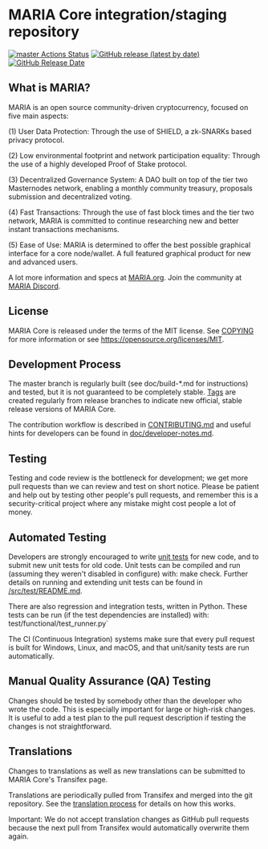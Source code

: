 MARIA Core integration/staging repository
=====================================

[![master Actions Status](https://github.com/hostmaria/mariacoin/workflows/CI%20Actions%20for%20MARIA/badge.svg)](https://github.com/hostmaria/mariacoin/actions)
[![GitHub release (latest by date)](https://img.shields.io/github/v/release/MARIA-Project/maria?color=%235c4b7d&cacheSeconds=3600)](https://github.com/hostmaria/mariacoin/releases)
[![GitHub Release Date](https://img.shields.io/github/release-date/MARIA-Project/maria?color=%235c4b7d&cacheSeconds=3600)](https://github.com/hostmaria/mariacoin/releases)

## What is MARIA?

MARIA is an open source community-driven cryptocurrency, focused on five main aspects:

(1) User Data Protection: Through the use of SHIELD, a zk-SNARKs based privacy protocol.

(2) Low environmental footprint and network participation equality: Through the use of a highly developed Proof of Stake protocol.

(3) Decentralized Governance System: A DAO built on top of the tier two Masternodes network, enabling a monthly community treasury, proposals submission and decentralized voting.

(4) Fast Transactions: Through the use of fast block times and the tier two network, MARIA is committed to continue researching new and better instant transactions mechanisms.

(5) Ease of Use: MARIA is determined to offer the best possible graphical interface for a core node/wallet. A full featured graphical product for new and advanced users.

A lot more information and specs at [MARIA.org](https://www.maria.org/). Join the community at [MARIA Discord](https://discordapp.com/invite/jzqVsJd).

## License
MARIA Core is released under the terms of the MIT license. See [COPYING](https://github.com/hostmaria/mariacoin/blob/master/COPYING) for more information or see https://opensource.org/licenses/MIT.

## Development Process

The master branch is regularly built (see doc/build-*.md for instructions) and tested, but it is not guaranteed to be completely stable. [Tags](https://github.com/hostmaria/mariacoin/tags) are created regularly from release branches to indicate new official, stable release versions of MARIA Core.

The contribution workflow is described in [CONTRIBUTING.md](https://github.com/hostmaria/mariacoin/blob/master/CONTRIBUTING.md) and useful hints for developers can be found in [doc/developer-notes.md](https://github.com/hostmaria/mariacoin/blob/master/doc/developer-notes.md).

## Testing

Testing and code review is the bottleneck for development; we get more pull requests than we can review and test on short notice. Please be patient and help out by testing other people's pull requests, and remember this is a security-critical project where any mistake might cost people a lot of money.

## Automated Testing

Developers are strongly encouraged to write [unit tests](https://github.com/hostmaria/mariacoin/blob/master/src/test/README.md) for new code, and to submit new unit tests for old code. Unit tests can be compiled and run (assuming they weren't disabled in configure) with: make check. Further details on running and extending unit tests can be found in [/src/test/README.md](https://github.com/hostmaria/mariacoin/blob/master/src/test/README.md).

There are also regression and integration tests, written in Python. These tests can be run (if the test dependencies are installed) with: test/functional/test_runner.py`

The CI (Continuous Integration) systems make sure that every pull request is built for Windows, Linux, and macOS, and that unit/sanity tests are run automatically.

## Manual Quality Assurance (QA) Testing

Changes should be tested by somebody other than the developer who wrote the code. This is especially important for large or high-risk changes. It is useful to add a test plan to the pull request description if testing the changes is not straightforward.

## Translations

Changes to translations as well as new translations can be submitted to MARIA Core's Transifex page.

Translations are periodically pulled from Transifex and merged into the git repository. See the [translation process](https://github.com/hostmaria/mariacoin/blob/master/doc/translation_process.md) for details on how this works.

Important: We do not accept translation changes as GitHub pull requests because the next pull from Transifex would automatically overwrite them again.
